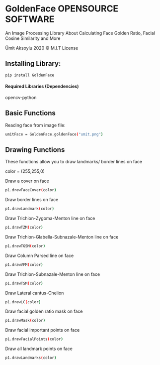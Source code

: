 # GoldenFace OPENSOURCE SOFTWARE
An Image Processing Library About Calculating Face Golden Ratio, Facial Cosine Similarity and More

Ümit Aksoylu 2020 © M.I.T  License


## Installing Library:
```bash
pip install GoldenFace
```

#### Required Libraries (Dependencies)
opencv-python

## Basic Functions

Reading face from image file:
```bash
umitFace = GoldenFace.goldenFace("umit.png")
```

## Drawing Functions
These functions allow you to draw landmarks/ border lines on face

color = (255,255,0)

Draw a cover on face
```bash
p1.drawFaceCover(color)
```
Draw border lines on face
```bash
p1.drawLandmark(color)
```
Draw Trichion-Zygoma-Menton line on face
```bash
p1.drawTZM(color)
```
Draw Trichion-Glabella-Subnazale-Menton line on face
```bash
p1.drawTGSM(color)
```
Draw Column Parsed line on face
```bash
p1.drawVFM(color)
```
Draw Trichion-Subnazale-Menton line on face
```bash
p1.drawTSM(color)
```
Draw Lateral cantus-Chelion
```bash
p1.drawLC(color)
```
Draw facial golden ratio mask on face
```bash
p1.drawMask(color)
```
Draw facial important points on face
```bash
p1.drawFacialPoints(color)
```
Draw all landmark points on face
```bash
p1.drawLandmarks(color)
```

